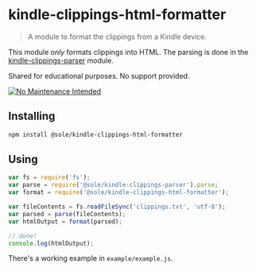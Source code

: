 # kindle-clippings-html-formatter

> A module to format the clippings from a Kindle device.

This module *only* formats clippings into HTML. The parsing is done in the [kindle-clippings-parser](https://github.com/sole/kindle-clippings-parser) module.

Shared for educational purposes. No support provided.

[![No Maintenance Intended](http://unmaintained.tech/badge.svg)](http://unmaintained.tech/)

## Installing

```bash
npm install @sole/kindle-clippings-html-formatter
```

## Using

```javascript
var fs = require('fs');
var parse = require('@sole/kindle-clippings-parser').parse;
var format = require('@sole/kindle-clippings-html-formatter');

var fileContents = fs.readFileSync('clippings.txt', 'utf-8');
var parsed = parse(fileContents);
var htmlOutput = format(parsed);

// done!
console.log(htmlOutput);

```

There's a working example in `example/example.js`.


